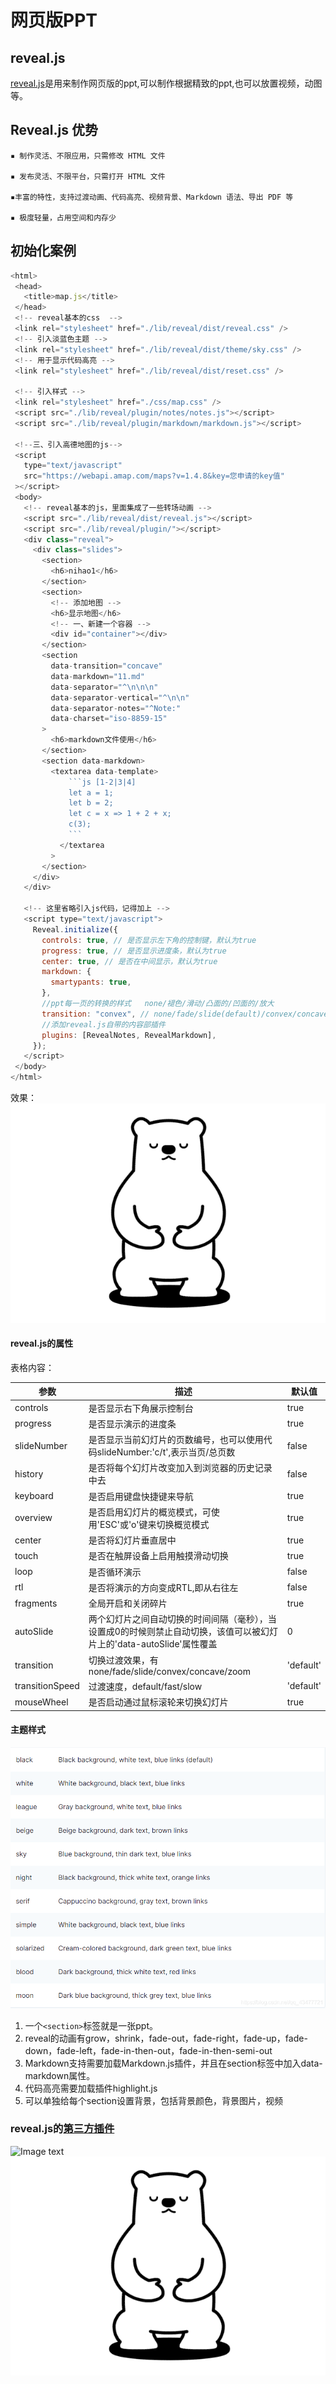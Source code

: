# 网页版PPT

## reveal.js
 
 [reveal.js](https://github.com/hakimel/reveal.js)是用来制作网页版的ppt,可以制作根据精致的ppt,也可以放置视频，动图等。
 

 ## Reveal.js 优势

    ▪ 制作灵活、不限应用，只需修改 HTML 文件

    ▪ 发布灵活、不限平台，只需打开 HTML 文件

    ▪丰富的特性，支持过渡动画、代码高亮、视频背景、Markdown 语法、导出 PDF 等

    ▪ 极度轻量，占用空间和内存少

 ## 初始化案例

 ```js
 <html>
  <head>
    <title>map.js</title>
  </head>
  <!-- reveal基本的css  -->
  <link rel="stylesheet" href="./lib/reveal/dist/reveal.css" />
  <!-- 引入淡蓝色主题 -->
  <link rel="stylesheet" href="./lib/reveal/dist/theme/sky.css" />
  <!-- 用于显示代码高亮 -->
  <link rel="stylesheet" href="./lib/reveal/dist/reset.css" />

  <!-- 引入样式 -->
  <link rel="stylesheet" href="./css/map.css" />
  <script src="./lib/reveal/plugin/notes/notes.js"></script>
  <script src="./lib/reveal/plugin/markdown/markdown.js"></script>

  <!--三、引入高德地图的js-->
  <script
    type="text/javascript"
    src="https://webapi.amap.com/maps?v=1.4.8&key=您申请的key值"
  ></script>
  <body>
    <!-- reveal基本的js，里面集成了一些转场动画 -->
    <script src="./lib/reveal/dist/reveal.js"></script>
    <script src="./lib/reveal/plugin/"></script>
    <div class="reveal">
      <div class="slides">
        <section>
          <h6>nihao1</h6>
        </section>
        <section>
          <!-- 添加地图 -->
          <h6>显示地图</h6>
          <!-- 一、新建一个容器 -->
          <div id="container"></div>
        </section>
        <section
          data-transition="concave"
          data-markdown="11.md"
          data-separator="^\n\n\n"
          data-separator-vertical="^\n\n"
          data-separator-notes="^Note:"
          data-charset="iso-8859-15"
        >
          <h6>markdown文件使用</h6>
        </section>
        <section data-markdown>
          <textarea data-template>
              ```js [1-2|3|4]
              let a = 1;
              let b = 2;
              let c = x => 1 + 2 + x;
              c(3);
              ```
            </textarea
          >
        </section>
      </div>
    </div>

    <!-- 这里省略引入js代码，记得加上 -->
    <script type="text/javascript">
      Reveal.initialize({
        controls: true, // 是否显示左下角的控制键，默认为true
        progress: true, // 是否显示进度条，默认为true
        center: true, // 是否在中间显示，默认为true
        markdown: {
          smartypants: true,
        },
        //ppt每一页的转换的样式   none/褪色/滑动/凸面的/凹面的/放大
        transition: "convex", // none/fade/slide(default)/convex/concave/zoom
        //添加reveal.js自带的内容部插件
        plugins: [RevealNotes, RevealMarkdown],
      });
    </script>
  </body>
</html>
```

效果：
![](../.vuepress/public/images/80d69422842599ec55dda95dcba9aee8.gif)

#### reveal.js的属性
表格内容：
        <table>
            <thead>
              <tr>
                <th>参数</th>
                <th>描述</th>
                <th>默认值</th>
              </tr>
            </thead>
            <tbody>
              <tr>
                <td>controls</td>
                <td>是否显示右下角展示控制台</td>
                <td>true</td>
              </tr>
              <tr>
                <td>progress</td>
                <td>是否显示演示的进度条</td>
                <td>true</td>
              </tr>
              <tr>
                <td>slideNumber</td>
                <td>
                  是否显示当前幻灯片的页数编号，也可以使用代码slideNumber:'c/t',表示当页/总页数
                </td>
                <td>false</td>
              </tr>
                <tr>
                <td>history</td>
                <td>
                  是否将每个幻灯片改变加入到浏览器的历史记录中去
                </td>
                <td>false</td>
              </tr>
                <tr>
                <td>keyboard</td>
                <td>
                  是否启用键盘快捷键来导航
                </td>
                <td>true</td>
              </tr>
              <tr>
                <td>overview</td>
                <td>
                  是否启用幻灯片的概览模式，可使用'ESC'或'o'键来切换概览模式
                </td>
                <td>true</td>
              </tr>
             <tr>
                <td>center</td>
                <td>
                  是否将幻灯片垂直居中
                </td>
                <td>true</td>
              </tr>
            <tr>
                <td>touch</td>
                <td>
                  是否在触屏设备上启用触摸滑动切换
                </td>
                <td>true</td>
              </tr>
              <tr>
                <td>loop</td>
                <td>
                  是否循环演示
                </td>
                <td>false</td>
              </tr>
            <tr>
                <td>rtl</td>
                <td>
                  是否将演示的方向变成RTL,即从右往左
                </td>
                <td>false</td>
              </tr>
              <tr>
                <td>fragments</td>
                <td>
                  全局开启和关闭碎片
                </td>
                <td>true</td>
              </tr>
              <tr>
                <td>autoSlide</td>
                <td>
                  两个幻灯片之间自动切换的时间间隔（毫秒），当设置成0的时候则禁止自动切换，该值可以被幻灯片上的'data-autoSlide'属性覆盖
                </td>
                <td>0</td>
              </tr>
              <tr>
                <td>transition</td>
                <td>
                  切换过渡效果，有none/fade/slide/convex/concave/zoom
                </td>
                <td>'default'</td>
              </tr>
              <tr>
                <td>transitionSpeed</td>
                <td>
                  过渡速度，default/fast/slow
                </td>
                <td>'default'</td>
              </tr>
            <tr>
                <td>mouseWheel</td>
                <td>
                  是否启动通过鼠标滚轮来切换幻灯片
                </td>
                <td>true</td>
              </tr>
            </tbody>
          </table>


#### 主题样式
![](../.vuepress/public/images/theme.png)

1. 一个`<section>`标签就是一张ppt。
2. reveal的动画有grow，shrink，fade-out，fade-right，fade-up，fade-down，fade-left，fade-in-then-out，fade-in-then-semi-out
3. Markdown支持需要加载Markdown.js插件，并且在section标签中加入data-markdown属性。
4. 代码高亮需要加载插件highlight.js
5. 可以单独给每个section设置背景，包括背景颜色，背景图片，视频

### reveal.js的[第三方插件](https://github.com/hakimel/reveal.js/wiki/Plugins,-Tools-and-Hardware)



![Image text](https://t7.baidu.com/it/u=1819248061,230866778&fm=193&f=GIF)
![](../.vuepress/public/images/80d69422842599ec55dda95dcba9aee8.gif)